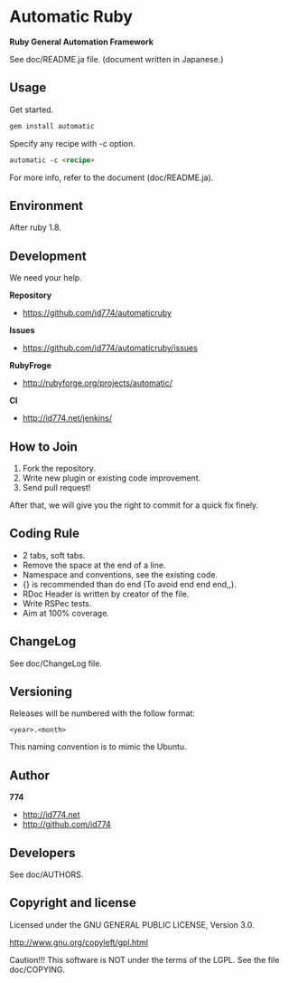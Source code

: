 Automatic Ruby
==============

**Ruby General Automation Framework**

See doc/README.ja file.
(document written in Japanese.)


Usage
-----

Get started.

``` html
gem install automatic
```

Specify any recipe with -c option.

``` html
automatic -c <recipe>
```

For more info, refer to the document (doc/README.ja).


Environment
-----------

After ruby 1.8.


Development
-----------

We need your help.

**Repository**

+ https://github.com/id774/automaticruby

**Issues**

+ https://github.com/id774/automaticruby/issues

**RubyFroge**

+ http://rubyforge.org/projects/automatic/

**CI**

+ http://id774.net/jenkins/


How to Join
-----------

1. Fork the repository.
2. Write new plugin or existing code improvement.
3. Send pull request!

After that, we will give you the right to commit for a quick fix finely.


Coding Rule
-----------

+ 2 tabs, soft tabs.
+ Remove the space at the end of a line.
+ Namespace and conventions, see the existing code.
+ {} is recommended than do end (To avoid end end end,,).
+ RDoc Header is written by creator of the file.
+ Write RSPec tests.
+ Aim at 100% coverage.


ChangeLog
---------

See doc/ChangeLog file.


Versioning
----------

Releases will be numbered with the follow format:

`<year>.<month>`

This naming convention is to mimic the Ubuntu.


Author
------

**774**

+ http://id774.net
+ http://github.com/id774


Developers
----------

See doc/AUTHORS.


Copyright and license
---------------------

Licensed under the GNU GENERAL PUBLIC LICENSE, Version 3.0.

  http://www.gnu.org/copyleft/gpl.html

Caution!!! This software is NOT under the terms of the LGPL.
See the file doc/COPYING.


